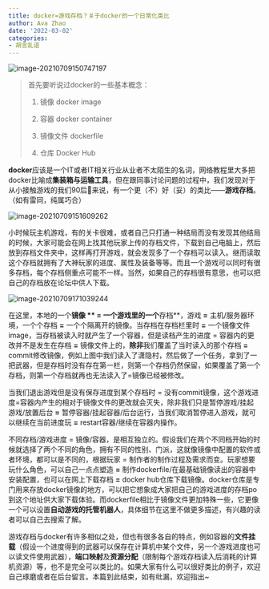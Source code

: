```yaml
---
title: docker=游戏存档？关于docker的一个日常化类比
author: Ava Zhao
date: '2022-03-02'
categories:
- 胡言乱语
---
```

![image-20210709150747197](https://gitee.com/Ava_Zhao/gallery/raw/master/image-20210709150747197.png)



> 首先要听说过docker的一些基本概念：
>
> 1. 镜像 docker image
>
> 2. 容器 docker container
>
> 3. 镜像文件 dockerfile
>
> 4. 仓库 Docker Hub
>
>    

**docker**应该是一个IT或者IT相关行业从业者不太陌生的名词，网络教程里大多把docker比喻成**集装箱与运输工具**，但在跟同事讨论问题的过程中，我们发现对于从小接触游戏的我们90后🐶来说，有一个更（不）好（妥）的类比——**游戏存档**。（如有雷同，纯属巧合）

![image-20210709151609262](https://gitee.com/Ava_Zhao/gallery/raw/master/image-20210709151609262.png)



小时候玩主机游戏，有的关卡很难，或者自己只打通一种结局而没有发现其他结局的时候，大家可能会在网上找其他玩家上传的存档文件，下载到自己电脑上，然后放到存档文件夹中，这样再打开游戏，就会发现多了一个存档可以读入。继而读取这个存档就拥有了大神玩家的进度、属性及装备等等。而且一个游戏可以同时有很多存档，每个存档侧重点可能不一样。当然，如果自己的存档很有意思，也可以把自己的存档放在论坛中供人下载。

![image-20210709171039244](https://gitee.com/Ava_Zhao/gallery/raw/master/image-20210709171039244.png)

在这里，本地的一个**镜像 ** **=** 一个游戏里的一个**存档**，游戏 **=** 主机/服务器环境，一个个存档 **=** 一个个隔离开的镜像。当存档在存档栏里时 **=** 一个镜像文件image，当存档被读入时就产生了一个容器，但是读档产生的进度 = 容器内的更改并不是发生在存档 **=** 镜像文件上的，**除非**我们覆盖了当时读入的那个存档 **=** commit修改镜像，例如上图中我们读入了潇隐村，然后做了一个任务，拿到了一把武器，但是存档时没有存在第一栏，则第一个存档仍然保留，如果覆盖了第一个存档，则第一个存档就再也无法读入了=镜像已经被修改。

当我们退出游戏但是没有保存进度到某个存档时 = 没有commit镜像，这个游戏进度=容器内产生的相对于镜像文件的更改就会灭失，除非我们只是暂停游戏/挂起游戏/放置后台 **=** 暂停容器/挂起容器/后台运行，当我们取消暂停进入游戏，就可以继续在当前进度玩 **=** restart容器/继续在容器内操作。

不同存档/游戏进度 = 镜像/容器，是相互独立的。假设我们在两个不同档开始的时候就选择了两个不同的角色，拥有不同的性别、门派，这就像镜像中配置的软件或者环境，都可以是不同的，根据玩家 = 制作者的制作过程及需求而变。玩家想要玩什么角色，可以自己一点点塑造 **=** 制作dockerfile/在最基础镜像读出的容器中安装配置，也可以在网上下载存档 **=** docker hub仓库下载镜像。docker仓库是专门用来存放docker镜像的地方，可以把它想象成大家把自己的游戏进度的存档po到这个地址供大家下载体验。而dockerfile相比于镜像文件更加特殊一些，它更像一个可以设置**自动游戏的托管机器人**，具体细节在这里不做更多描述，有兴趣的读者可以自己去搜索了解。

游戏存档与docker有许多相似之处，但也有很多各自的特点，例如容器的**文件挂载**（假设一个进度得到的武器可以保存在计算机中某个文件，另一个游戏进度也可以读文件使用武器），**端口映射**及**资源分配**（限制每个游戏存档读入后消耗的计算机资源）等，也不是完全可以类比的。如果大家有什么可以很好类比的例子，欢迎自己琢磨或者在后台留言。本篇到此结束，如有纰漏，欢迎指出~

